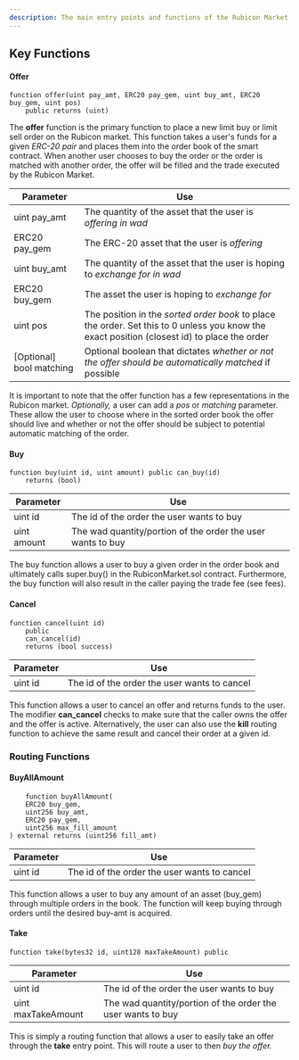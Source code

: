 ```yaml
---
description: The main entry points and functions of the Rubicon Market contract
---
```


## Key Functions

#### Offer

```
function offer(uint pay_amt, ERC20 pay_gem, uint buy_amt, ERC20 buy_gem, uint pos) 
    public returns (uint)
```

The **offer** function is the primary function to place a new limit buy or limit sell order on the Rubicon market. This function takes a user's funds for a given _ERC-20 pair_ and places them into the order book of the smart contract. When another user chooses to buy the order or the order is matched with another order, the offer will be filled and the trade executed by the Rubicon Market.

| Parameter                 | Use                                                                                                                                          |
| ------------------------- | -------------------------------------------------------------------------------------------------------------------------------------------- |
| uint pay\_amt             | The quantity of the asset that the user is _offering in wad_                                                                                 |
| ERC20 pay\_gem            | The ERC-20 asset that the user is _offering_                                                                                                 |
| uint buy\_amt             | The quantity of the asset that the user is hoping to _exchange for in wad_                                                                   |
| ERC20 buy\_gem            | The asset the user is hoping to _exchange for_                                                                                               |
| uint pos                  | The position in the _sorted order book_ to place the order. Set this to 0 unless you know the exact position (closest id) to place the order |
| \[Optional] bool matching | Optional boolean that dictates _whether or not the offer should be automatically matched_ if possible                                        |

It is important to note that the offer function has a few representations in the Rubicon market. _Optionally,_ a user can add a _pos_ or _matching_ parameter. These allow the user to choose where in the sorted order book the offer should live and whether or not the offer should be subject to potential automatic matching of the order.

#### Buy

```
function buy(uint id, uint amount) public can_buy(id) 
    returns (bool)
```

| Parameter   | Use                                                          |
| ----------- | ------------------------------------------------------------ |
| uint id     | The id of the order the user wants to buy                    |
| uint amount | The wad quantity/portion of the order the user wants to buy  |

The buy function allows a user to buy a given order in the order book and ultimately calls super.buy() in the RubiconMarket.sol contract. Furthermore, the buy function will also result in the caller paying the trade fee (see fees).

#### Cancel

```
function cancel(uint id)
    public
    can_cancel(id)
    returns (bool success)
```

| Parameter | Use                                          |
| --------- | -------------------------------------------- |
| uint id   | The id of the order the user wants to cancel |

This function allows a user to cancel an offer and returns funds to the user. The modifier **can\_cancel** checks to make sure that the caller owns the offer and the offer is active. Alternatively, the user can also use the **kill** routing function to achieve the same result and cancel their order at a given id.

### Routing Functions

#### BuyAllAmount

```
    function buyAllAmount(
    ERC20 buy_gem,
    uint256 buy_amt,
    ERC20 pay_gem,
    uint256 max_fill_amount
) external returns (uint256 fill_amt)
```

| Parameter | Use                                          |
| --------- | -------------------------------------------- |
| uint id   | The id of the order the user wants to cancel |

This function allows a user to buy any amount of an asset (buy\_gem) through multiple orders in the book. The function will keep buying through orders until the desired buy-amt is acquired.

#### Take

```
function take(bytes32 id, uint128 maxTakeAmount) public
```

| Parameter          | Use                                                          |
| ------------------ | ------------------------------------------------------------ |
| uint id            | The id of the order the user wants to buy                    |
| uint maxTakeAmount | The wad quantity/portion of the order the user wants to buy  |

This is simply a routing function that allows a user to easily take an offer through the **take** entry point. This will route a user to then _buy the offer._
